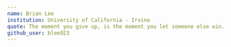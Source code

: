 ```yaml
---
name: Brian Lee
institution: University of California - Irvine
quote: The moment you give up, is the moment you let someone else win. -Kobe Bryant
github_user: blee923
---
```

